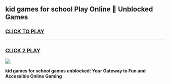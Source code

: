 
## kid games for school Play Online 👋 Unblocked Games
<h3>
<a href="https://news.freeplayer.one?title=kid_games_for_school&ref=17GH">CLICK TO PLAY</a></h3>
<hr>

<h3>
<a href="https://news.freeplayer.one?title=kid_games_for_school&ref=17GH">CLICK 2 PLAY</a>
  
</h3>

<a href="https://news.freeplayer.one?title=kid_games_for_school&ref=17GH/"><img src="https://clearcache.store/games.png"></a>


**kid games for school games unblocked: Your Gateway to Fun and Accessible Online Gaming**
